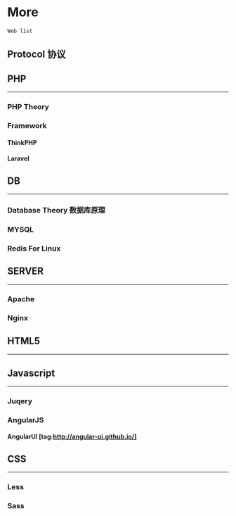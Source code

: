 # More

	Web list
## Protocol 协议


## PHP
---
### PHP Theory

### Framework

#### ThinkPHP

#### Laravel



## DB
---
### Database Theory 数据库原理

### MYSQL

### Redis For Linux

## SERVER
---

### Apache

### Nginx

## HTML5
---



## Javascript
---

### Juqery

### AngularJS

#### AngularUI [tag:http://angular-ui.github.io/]

## CSS
---

### Less

### Sass